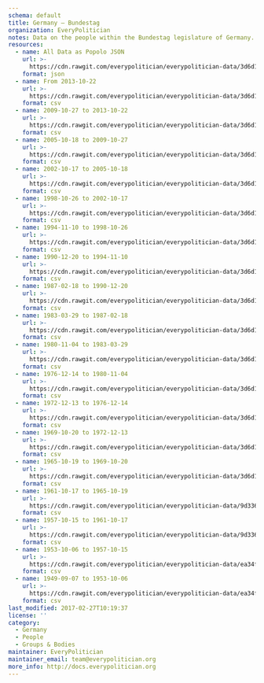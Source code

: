 ```yaml
---
schema: default
title: Germany — Bundestag
organization: EveryPolitician
notes: Data on the people within the Bundestag legislature of Germany.
resources:
  - name: All Data as Popolo JSON
    url: >-
      https://cdn.rawgit.com/everypolitician/everypolitician-data/3d6d1d9081bed93ea0f82f79e8946fab87f20e03/data/Germany/Bundestag/ep-popolo-v1.0.json
    format: json
  - name: From 2013-10-22
    url: >-
      https://cdn.rawgit.com/everypolitician/everypolitician-data/3d6d1d9081bed93ea0f82f79e8946fab87f20e03/data/Germany/Bundestag/term-18.csv
    format: csv
  - name: 2009-10-27 to 2013-10-22
    url: >-
      https://cdn.rawgit.com/everypolitician/everypolitician-data/3d6d1d9081bed93ea0f82f79e8946fab87f20e03/data/Germany/Bundestag/term-17.csv
    format: csv
  - name: 2005-10-18 to 2009-10-27
    url: >-
      https://cdn.rawgit.com/everypolitician/everypolitician-data/3d6d1d9081bed93ea0f82f79e8946fab87f20e03/data/Germany/Bundestag/term-16.csv
    format: csv
  - name: 2002-10-17 to 2005-10-18
    url: >-
      https://cdn.rawgit.com/everypolitician/everypolitician-data/3d6d1d9081bed93ea0f82f79e8946fab87f20e03/data/Germany/Bundestag/term-15.csv
    format: csv
  - name: 1998-10-26 to 2002-10-17
    url: >-
      https://cdn.rawgit.com/everypolitician/everypolitician-data/3d6d1d9081bed93ea0f82f79e8946fab87f20e03/data/Germany/Bundestag/term-14.csv
    format: csv
  - name: 1994-11-10 to 1998-10-26
    url: >-
      https://cdn.rawgit.com/everypolitician/everypolitician-data/3d6d1d9081bed93ea0f82f79e8946fab87f20e03/data/Germany/Bundestag/term-13.csv
    format: csv
  - name: 1990-12-20 to 1994-11-10
    url: >-
      https://cdn.rawgit.com/everypolitician/everypolitician-data/3d6d1d9081bed93ea0f82f79e8946fab87f20e03/data/Germany/Bundestag/term-12.csv
    format: csv
  - name: 1987-02-18 to 1990-12-20
    url: >-
      https://cdn.rawgit.com/everypolitician/everypolitician-data/3d6d1d9081bed93ea0f82f79e8946fab87f20e03/data/Germany/Bundestag/term-11.csv
    format: csv
  - name: 1983-03-29 to 1987-02-18
    url: >-
      https://cdn.rawgit.com/everypolitician/everypolitician-data/3d6d1d9081bed93ea0f82f79e8946fab87f20e03/data/Germany/Bundestag/term-10.csv
    format: csv
  - name: 1980-11-04 to 1983-03-29
    url: >-
      https://cdn.rawgit.com/everypolitician/everypolitician-data/3d6d1d9081bed93ea0f82f79e8946fab87f20e03/data/Germany/Bundestag/term-9.csv
    format: csv
  - name: 1976-12-14 to 1980-11-04
    url: >-
      https://cdn.rawgit.com/everypolitician/everypolitician-data/3d6d1d9081bed93ea0f82f79e8946fab87f20e03/data/Germany/Bundestag/term-8.csv
    format: csv
  - name: 1972-12-13 to 1976-12-14
    url: >-
      https://cdn.rawgit.com/everypolitician/everypolitician-data/3d6d1d9081bed93ea0f82f79e8946fab87f20e03/data/Germany/Bundestag/term-7.csv
    format: csv
  - name: 1969-10-20 to 1972-12-13
    url: >-
      https://cdn.rawgit.com/everypolitician/everypolitician-data/3d6d1d9081bed93ea0f82f79e8946fab87f20e03/data/Germany/Bundestag/term-6.csv
    format: csv
  - name: 1965-10-19 to 1969-10-20
    url: >-
      https://cdn.rawgit.com/everypolitician/everypolitician-data/3d6d1d9081bed93ea0f82f79e8946fab87f20e03/data/Germany/Bundestag/term-5.csv
    format: csv
  - name: 1961-10-17 to 1965-10-19
    url: >-
      https://cdn.rawgit.com/everypolitician/everypolitician-data/9d33621f3f55702fe5d7eca5972a92524a918781/data/Germany/Bundestag/term-4.csv
    format: csv
  - name: 1957-10-15 to 1961-10-17
    url: >-
      https://cdn.rawgit.com/everypolitician/everypolitician-data/9d33621f3f55702fe5d7eca5972a92524a918781/data/Germany/Bundestag/term-3.csv
    format: csv
  - name: 1953-10-06 to 1957-10-15
    url: >-
      https://cdn.rawgit.com/everypolitician/everypolitician-data/ea34f2ec9b8e965f4e2dc2e83dc479befc9124a5/data/Germany/Bundestag/term-2.csv
    format: csv
  - name: 1949-09-07 to 1953-10-06
    url: >-
      https://cdn.rawgit.com/everypolitician/everypolitician-data/ea34f2ec9b8e965f4e2dc2e83dc479befc9124a5/data/Germany/Bundestag/term-1.csv
    format: csv
last_modified: 2017-02-27T10:19:37
license: ''
category:
  - Germany
  - People
  - Groups & Bodies
maintainer: EveryPolitician
maintainer_email: team@everypolitician.org
more_info: http://docs.everypolitician.org
---
```

